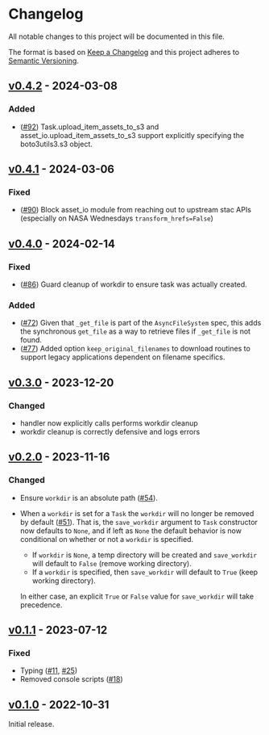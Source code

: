 # Changelog

All notable changes to this project will be documented in this file.

The format is based on [Keep a Changelog](http://keepachangelog.com/en/1.0.0/)
and this project adheres to [Semantic Versioning](http://semver.org/spec/v2.0.0.html).

## [v0.4.2] - 2024-03-08

### Added

- ([#92](https://github.com/stac-utils/stac-task/pull/92)) Task.upload_item_assets_to_s3 and asset_io.upload_item_assets_to_s3 support explicitly specifying the boto3utils3.s3 object.

## [v0.4.1] - 2024-03-06

### Fixed

- ([#90](https://github.com/stac-utils/stac-task/pull/90)) Block asset_io
  module from reaching out to upstream stac APIs (especially on NASA Wednesdays
  `transform_hrefs=False`)

## [v0.4.0] - 2024-02-14

### Fixed

- ([#86](https://github.com/stac-utils/stac-task/pull/86)) Guard cleanup of workdir to ensure task was actually created.

### Added

- ([#72](https://github.com/stac-utils/stac-task/pull/72)) Given that `_get_file` is part of the `AsyncFileSystem` spec, this
  adds the synchronous `get_file` as a way to retrieve files if `_get_file` is
  not found.
- ([#77](https://github.com/stac-utils/stac-task/pull/77)) Added option `keep_original_filenames` to download routines to
  support legacy applications dependent on filename specifics.

## [v0.3.0] - 2023-12-20

### Changed

- handler now explicitly calls performs workdir cleanup
- workdir cleanup is correctly defensive and logs errors

## [v0.2.0] - 2023-11-16

### Changed

- Ensure `workdir` is an absolute path
  ([#54](https://github.com/stac-utils/stac-task/pull/51)).
- When a `workdir` is set for a `Task` the `workdir` will no longer be removed
  by default ([#51](https://github.com/stac-utils/stac-task/pull/51)). That is,
  the `save_workdir` argument to `Task` constructor now defaults to `None`, and
  if left as `None` the default behavior is now conditional on whether or not a
      `workdir` is specified.

  - If `workdir` is `None`, a temp directory will be created and `save_workdir`
    will default to `False` (remove working directory).
  - If a `workdir` is specified, then `save_workdir` will default to `True`
    (keep working directory).

  In either case, an explicit `True` or `False` value for `save_workdir` will
  take precedence.

## [v0.1.1] - 2023-07-12

### Fixed

- Typing ([#11](https://github.com/stac-utils/stac-task/pull/11), [#25](https://github.com/stac-utils/stac-task/pull/25))
- Removed console scripts ([#18](https://github.com/stac-utils/stac-task/pull/18))

## [v0.1.0] - 2022-10-31

Initial release.

<!-- [unreleased]: <https://github.com/stac-utils/stac-task/compare/v0.4.1...main> -->
[v0.4.2]: <https://github.com/stac-utils/stac-task/compare/v0.4.1...v0.4.2>
[v0.4.1]: <https://github.com/stac-utils/stac-task/compare/v0.4.0...v0.4.1>
[v0.4.0]: <https://github.com/stac-utils/stac-task/compare/v0.3.0...v0.4.0>
[v0.3.0]: <https://github.com/stac-utils/stac-task/compare/v0.2.0...v0.3.0>
[v0.2.0]: <https://github.com/stac-utils/stac-task/compare/v0.1.1...v0.2.0>
[v0.1.1]: <https://github.com/stac-utils/stac-task/compare/v0.1.0...v0.1.1>
[v0.1.0]: <https://github.com/stac-utils/stac-task/tree/v0.1.0>
